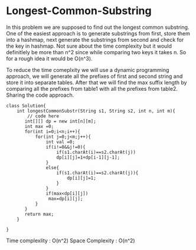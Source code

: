 # Longest-Common-Substring

In this problem we are supposed to find out the longest common substring. One of the easiest approach is to generate substrings from  first, store them into a hashmap, next generate the substrings from second and check for the key in hashmap. Not sure about the time complexity but it would definitlely be more than n^2 since while comparing two keys it takes n. So for a rough idea it would be O(n^3).

To reduce the time comeplxity we will use a dynamic programming approach, we will generate all the prefixes of first and second string and store it into separate tables. After that we will find the max suffix length by comparing all the prefixes from table1 with all the prefixes from table2.
Sharing the code approach.

`````
class Solution{
    int longestCommonSubstr(String s1, String s2, int n, int m){
        // code here
       int[][] dp = new int[n][m];
       int max =0;
       for(int i=0;i<n;i++){
           for(int j=0;j<m;j++){
               int val =0;
               if(i!=0&&j!=0){
                   if(s1.charAt(i)==s2.charAt(j))
                   dp[i][j]=1+dp[i-1][j-1];
               }
               else{
                   if(s1.charAt(i)==s2.charAt(j)){
                       dp[i][j]=1;
                   }
               }
               if(max<dp[i][j])
                max=dp[i][j];
           }
       }
       return max;
    }
    
}

`````

Time complexlity : O(n^2)
Space Complexity : O(n^2)
